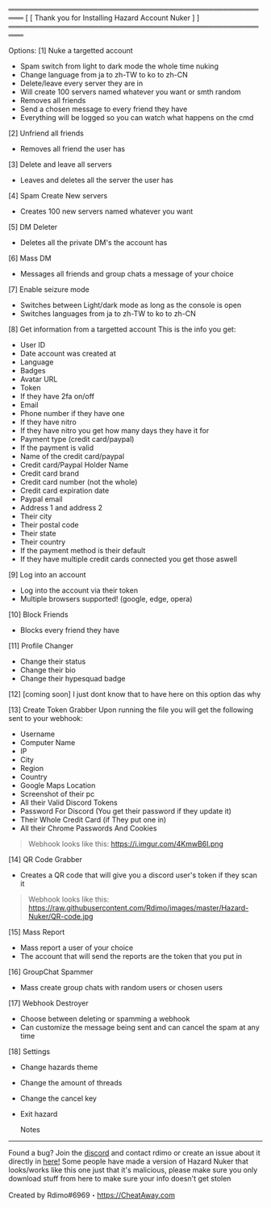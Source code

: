 ═════════════════════════════════════════════════════
[ [ Thank you for Installing Hazard Account Nuker ] ]
═════════════════════════════════════════════════════

Options:
[1] Nuke a targetted account 
* Spam switch from light to dark mode the whole time nuking
* Change language from ja to zh-TW to ko to zh-CN
* Delete/leave every server they are in
* Will create 100 servers named whatever you want or smth random
* Removes all friends
* Send a chosen message to every friend they have
* Everything will be logged so you can watch what happens on the cmd

[2] Unfriend all friends
* Removes all friend the user has

[3] Delete and leave all servers
* Leaves and deletes all the server the user has

[4] Spam Create New servers
* Creates 100 new servers named whatever you want

[5] DM Deleter
* Deletes all the private DM's the account has

[6] Mass DM
* Messages all friends and group chats a message of your choice 

[7] Enable seizure mode
* Switches between Light/dark mode as long as the console is open
* Switches languages from ja to zh-TW to ko to zh-CN

[8] Get information from a targetted account
This is the info you get:
* User ID
* Date account was created at
* Language
* Badges
* Avatar URL
* Token
* If they have 2fa on/off
* Email
* Phone number if they have one
* If they have nitro
* If they have nitro you get how many days they have it for 
* Payment type (credit card/paypal)
* If the payment is valid
* Name of the credit card/paypal
* Credit card/Paypal Holder Name
* Credit card brand
* Credit card number (not the whole)
* Credit card expiration date
* Paypal email
* Address 1 and address 2
* Their city
* Their postal code
* Their state
* Their country
* If the payment method is their default
* If they have multiple credit cards connected you get those aswell

[9] Log into an account
* Log into the account via their token
* Multiple browsers supported! (google, edge, opera)

[10] Block Friends
* Blocks every friend they have

[11] Profile Changer
* Change their status
* Change their bio
* Change their hypesquad badge

[12] [coming soon]
I just dont know that to have here on this option das why

[13] Create Token Grabber
Upon running the file you will get the following sent to your webhook:
* Username
* Computer Name
* IP
* City
* Region
* Country
* Google Maps Location
* Screenshot of their pc
* All their Valid Discord Tokens
* Password For Discord (You get their password if they update it)
* Their Whole Credit Card (if They put one in)
* All their Chrome Passwords And Cookies
> Webhook looks like this: https://i.imgur.com/4KmwB6I.png

[14] QR Code Grabber
* Creates a QR code that will give you a discord user's token if they scan it
> Webhook looks like this: https://raw.githubusercontent.com/Rdimo/images/master/Hazard-Nuker/QR-code.jpg

[15] Mass Report
* Mass report a user of your choice
* The account that will send the reports are the token that you put in

[16] GroupChat Spammer
* Mass create group chats with random users or chosen users

[17] Webhook Destroyer
* Choose between deleting or spamming a webhook
* Can customize the message being sent and can cancel the spam at any time

[18] Settings
* Change hazards theme
* Change the amount of threads
* Change the cancel key
* Exit hazard

    Notes
---------------
Found a bug? Join the [discord](https://cheataway.com) and contact rdimo or create an issue about it directly in [here!](https://github.com/Rdimo/Hazard-Nuker/issues/new/choose)
Some people have made a version of Hazard Nuker that looks/works like this one just that it's malicious, please make sure you only download stuff from here to make sure your info doesn't get stolen

Created by Rdimo#6969・https://CheatAway.com
